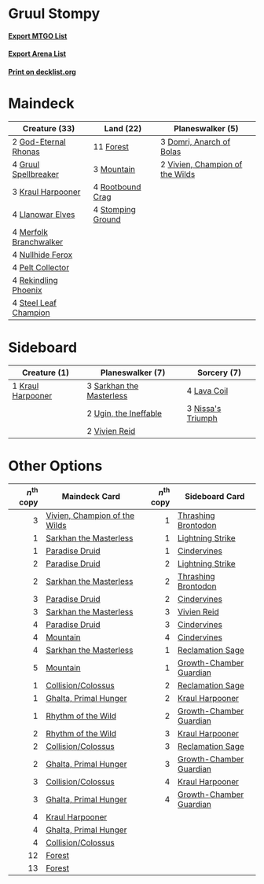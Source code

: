 # Gruul Stompy

#### [Export MTGO List](../collection/Gruul%20Stompy/Gruul%20Stompy.txt)
#### [Export Arena List](../collection/Gruul%20Stompy/Gruul%20Stompy_arena.txt)
#### [Print on decklist.org](http://decklist.org/?deckmain=3%09Domri,%20Anarch%20of%20Bolas%0A11%09Forest%0A2%09God-Eternal%20Rhonas%0A4%09Gruul%20Spellbreaker%0A3%09Kraul%20Harpooner%0A4%09Llanowar%20Elves%0A4%09Merfolk%20Branchwalker%0A3%09Mountain%0A4%09Nullhide%20Ferox%0A4%09Pelt%20Collector%0A4%09Rekindling%20Phoenix%0A4%09Rootbound%20Crag%0A4%09Steel%20Leaf%20Champion%0A4%09Stomping%20Ground%0A2%09Vivien,%20Champion%20of%20the%20Wilds&deckside=1%09Kraul%20Harpooner%0A4%09Lava%20Coil%0A3%09Nissa's%20Triumph%0A3%09Sarkhan%20the%20Masterless%0A2%09Ugin,%20the%20Ineffable%0A2%09Vivien%20Reid)
# Maindeck

|                                          Creature (33)                                          |                                         Land (22)                                          |                                             Planeswalker (5)                                             |
|-------------------------------------------------------------------------------------------------|--------------------------------------------------------------------------------------------|----------------------------------------------------------------------------------------------------------|
|2 [God-Eternal Rhonas](http://gatherer.wizards.com/Pages/Card/Details.aspx?multiverseid=461090)  |11 [Forest](http://gatherer.wizards.com/Pages/Card/Details.aspx?multiverseid=439860)        |3 [Domri, Anarch of Bolas](http://gatherer.wizards.com/Pages/Card/Details.aspx?multiverseid=461118)       |
|4 [Gruul Spellbreaker](http://gatherer.wizards.com/Pages/Card/Details.aspx?multiverseid=457323)  |3 [Mountain](http://gatherer.wizards.com/Pages/Card/Details.aspx?multiverseid=439859)       |2 [Vivien, Champion of the Wilds](http://gatherer.wizards.com/Pages/Card/Details.aspx?multiverseid=461107)|
|3 [Kraul Harpooner](http://gatherer.wizards.com/Pages/Card/Details.aspx?multiverseid=452886)     |4 [Rootbound Crag](http://gatherer.wizards.com/Pages/Card/Details.aspx?multiverseid=420934) |                                                                                                          |
|4 [Llanowar Elves](http://gatherer.wizards.com/Pages/Card/Details.aspx?multiverseid=129626)      |4 [Stomping Ground](http://gatherer.wizards.com/Pages/Card/Details.aspx?multiverseid=405110)|                                                                                                          |
|4 [Merfolk Branchwalker](http://gatherer.wizards.com/Pages/Card/Details.aspx?multiverseid=435353)|                                                                                            |                                                                                                          |
|4 [Nullhide Ferox](http://gatherer.wizards.com/Pages/Card/Details.aspx?multiverseid=452888)      |                                                                                            |                                                                                                          |
|4 [Pelt Collector](http://gatherer.wizards.com/Pages/Card/Details.aspx?multiverseid=452891)      |                                                                                            |                                                                                                          |
|4 [Rekindling Phoenix](http://gatherer.wizards.com/Pages/Card/Details.aspx?multiverseid=439768)  |                                                                                            |                                                                                                          |
|4 [Steel Leaf Champion](http://gatherer.wizards.com/Pages/Card/Details.aspx?multiverseid=443070) |                                                                                            |                                                                                                          |


# Sideboard

|                                        Creature (1)                                        |                                         Planeswalker (7)                                          |                                        Sorcery (7)                                         |
|--------------------------------------------------------------------------------------------|---------------------------------------------------------------------------------------------------|--------------------------------------------------------------------------------------------|
|1 [Kraul Harpooner](http://gatherer.wizards.com/Pages/Card/Details.aspx?multiverseid=452886)|3 [Sarkhan the Masterless](http://gatherer.wizards.com/Pages/Card/Details.aspx?multiverseid=461070)|4 [Lava Coil](http://gatherer.wizards.com/Pages/Card/Details.aspx?multiverseid=452858)      |
|                                                                                            |2 [Ugin, the Ineffable](http://gatherer.wizards.com/Pages/Card/Details.aspx?multiverseid=460929)   |3 [Nissa's Triumph](http://gatherer.wizards.com/Pages/Card/Details.aspx?multiverseid=461097)|
|                                                                                            |2 [Vivien Reid](http://gatherer.wizards.com/Pages/Card/Details.aspx?multiverseid=447344)           |                                                                                            |


# Other Options

|*n*<sup>th</sup> copy|                                             Maindeck Card                                              |*n*<sup>th</sup> copy|                                          Sideboard Card                                          |
|--------------------:|--------------------------------------------------------------------------------------------------------|--------------------:|--------------------------------------------------------------------------------------------------|
|                    3|[Vivien, Champion of the Wilds](http://gatherer.wizards.com/Pages/Card/Details.aspx?multiverseid=461107)|                    1|[Thrashing Brontodon](http://gatherer.wizards.com/Pages/Card/Details.aspx?multiverseid=456570)    |
|                    1|[Sarkhan the Masterless](http://gatherer.wizards.com/Pages/Card/Details.aspx?multiverseid=461070)       |                    1|[Lightning Strike](http://gatherer.wizards.com/Pages/Card/Details.aspx?multiverseid=383299)       |
|                    1|[Paradise Druid](http://gatherer.wizards.com/Pages/Card/Details.aspx?multiverseid=461098)               |                    1|[Cindervines](http://gatherer.wizards.com/Pages/Card/Details.aspx?multiverseid=457305)            |
|                    2|[Paradise Druid](http://gatherer.wizards.com/Pages/Card/Details.aspx?multiverseid=461098)               |                    2|[Lightning Strike](http://gatherer.wizards.com/Pages/Card/Details.aspx?multiverseid=383299)       |
|                    2|[Sarkhan the Masterless](http://gatherer.wizards.com/Pages/Card/Details.aspx?multiverseid=461070)       |                    2|[Thrashing Brontodon](http://gatherer.wizards.com/Pages/Card/Details.aspx?multiverseid=456570)    |
|                    3|[Paradise Druid](http://gatherer.wizards.com/Pages/Card/Details.aspx?multiverseid=461098)               |                    2|[Cindervines](http://gatherer.wizards.com/Pages/Card/Details.aspx?multiverseid=457305)            |
|                    3|[Sarkhan the Masterless](http://gatherer.wizards.com/Pages/Card/Details.aspx?multiverseid=461070)       |                    3|[Vivien Reid](http://gatherer.wizards.com/Pages/Card/Details.aspx?multiverseid=447344)            |
|                    4|[Paradise Druid](http://gatherer.wizards.com/Pages/Card/Details.aspx?multiverseid=461098)               |                    3|[Cindervines](http://gatherer.wizards.com/Pages/Card/Details.aspx?multiverseid=457305)            |
|                    4|[Mountain](http://gatherer.wizards.com/Pages/Card/Details.aspx?multiverseid=439859)                     |                    4|[Cindervines](http://gatherer.wizards.com/Pages/Card/Details.aspx?multiverseid=457305)            |
|                    4|[Sarkhan the Masterless](http://gatherer.wizards.com/Pages/Card/Details.aspx?multiverseid=461070)       |                    1|[Reclamation Sage](http://gatherer.wizards.com/Pages/Card/Details.aspx?multiverseid=389651)       |
|                    5|[Mountain](http://gatherer.wizards.com/Pages/Card/Details.aspx?multiverseid=439859)                     |                    1|[Growth-Chamber Guardian](http://gatherer.wizards.com/Pages/Card/Details.aspx?multiverseid=457272)|
|                    1|[Collision/Colossus](http://gatherer.wizards.com/Pages/Card/Details.aspx?multiverseid=457367)           |                    2|[Reclamation Sage](http://gatherer.wizards.com/Pages/Card/Details.aspx?multiverseid=389651)       |
|                    1|[Ghalta, Primal Hunger](http://gatherer.wizards.com/Pages/Card/Details.aspx?multiverseid=456564)        |                    2|[Kraul Harpooner](http://gatherer.wizards.com/Pages/Card/Details.aspx?multiverseid=452886)        |
|                    1|[Rhythm of the Wild](http://gatherer.wizards.com/Pages/Card/Details.aspx?multiverseid=457345)           |                    2|[Growth-Chamber Guardian](http://gatherer.wizards.com/Pages/Card/Details.aspx?multiverseid=457272)|
|                    2|[Rhythm of the Wild](http://gatherer.wizards.com/Pages/Card/Details.aspx?multiverseid=457345)           |                    3|[Kraul Harpooner](http://gatherer.wizards.com/Pages/Card/Details.aspx?multiverseid=452886)        |
|                    2|[Collision/Colossus](http://gatherer.wizards.com/Pages/Card/Details.aspx?multiverseid=457367)           |                    3|[Reclamation Sage](http://gatherer.wizards.com/Pages/Card/Details.aspx?multiverseid=389651)       |
|                    2|[Ghalta, Primal Hunger](http://gatherer.wizards.com/Pages/Card/Details.aspx?multiverseid=456564)        |                    3|[Growth-Chamber Guardian](http://gatherer.wizards.com/Pages/Card/Details.aspx?multiverseid=457272)|
|                    3|[Collision/Colossus](http://gatherer.wizards.com/Pages/Card/Details.aspx?multiverseid=457367)           |                    4|[Kraul Harpooner](http://gatherer.wizards.com/Pages/Card/Details.aspx?multiverseid=452886)        |
|                    3|[Ghalta, Primal Hunger](http://gatherer.wizards.com/Pages/Card/Details.aspx?multiverseid=456564)        |                    4|[Growth-Chamber Guardian](http://gatherer.wizards.com/Pages/Card/Details.aspx?multiverseid=457272)|
|                    4|[Kraul Harpooner](http://gatherer.wizards.com/Pages/Card/Details.aspx?multiverseid=452886)              |                     |                                                                                                  |
|                    4|[Ghalta, Primal Hunger](http://gatherer.wizards.com/Pages/Card/Details.aspx?multiverseid=456564)        |                     |                                                                                                  |
|                    4|[Collision/Colossus](http://gatherer.wizards.com/Pages/Card/Details.aspx?multiverseid=457367)           |                     |                                                                                                  |
|                   12|[Forest](http://gatherer.wizards.com/Pages/Card/Details.aspx?multiverseid=439860)                       |                     |                                                                                                  |
|                   13|[Forest](http://gatherer.wizards.com/Pages/Card/Details.aspx?multiverseid=439860)                       |                     |                                                                                                  |

